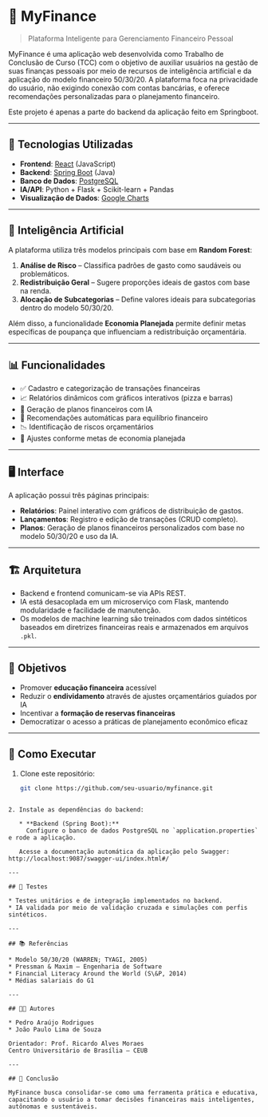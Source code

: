 
# 💸 MyFinance

> Plataforma Inteligente para Gerenciamento Financeiro Pessoal

MyFinance é uma aplicação web desenvolvida como Trabalho de Conclusão de Curso (TCC) com o objetivo de auxiliar usuários na gestão de suas finanças pessoais por meio de recursos de inteligência artificial e da aplicação do modelo financeiro 50/30/20. A plataforma foca na privacidade do usuário, não exigindo conexão com contas bancárias, e oferece recomendações personalizadas para o planejamento financeiro.

Este projeto é apenas a parte do backend da aplicação feito em Springboot.

---

## 🚀 Tecnologias Utilizadas

- **Frontend**: [React](https://reactjs.org/) (JavaScript)
- **Backend**: [Spring Boot](https://spring.io/projects/spring-boot) (Java)
- **Banco de Dados**: [PostgreSQL](https://www.postgresql.org/)
- **IA/API**: Python + Flask + Scikit-learn + Pandas
- **Visualização de Dados**: [Google Charts](https://developers.google.com/chart)

---

## 🧠 Inteligência Artificial

A plataforma utiliza três modelos principais com base em **Random Forest**:

1. **Análise de Risco** – Classifica padrões de gasto como saudáveis ou problemáticos.
2. **Redistribuição Geral** – Sugere proporções ideais de gastos com base na renda.
3. **Alocação de Subcategorias** – Define valores ideais para subcategorias dentro do modelo 50/30/20.

Além disso, a funcionalidade **Economia Planejada** permite definir metas específicas de poupança que influenciam a redistribuição orçamentária.

---

## 📊 Funcionalidades

- ✅ Cadastro e categorização de transações financeiras
- 📈 Relatórios dinâmicos com gráficos interativos (pizza e barras)
- 🧮 Geração de planos financeiros com IA
- 🔄 Recomendações automáticas para equilíbrio financeiro
- 📉 Identificação de riscos orçamentários
- 🎯 Ajustes conforme metas de economia planejada

---

## 🖥️ Interface

A aplicação possui três páginas principais:

- **Relatórios**: Painel interativo com gráficos de distribuição de gastos.
- **Lançamentos**: Registro e edição de transações (CRUD completo).
- **Planos**: Geração de planos financeiros personalizados com base no modelo 50/30/20 e uso da IA.

---

## 🏗️ Arquitetura

- Backend e frontend comunicam-se via APIs REST.
- IA está desacoplada em um microserviço com Flask, mantendo modularidade e facilidade de manutenção.
- Os modelos de machine learning são treinados com dados sintéticos baseados em diretrizes financeiras reais e armazenados em arquivos `.pkl`.

---

## 🎯 Objetivos

- Promover **educação financeira** acessível
- Reduzir o **endividamento** através de ajustes orçamentários guiados por IA
- Incentivar a **formação de reservas financeiras**
- Democratizar o acesso a práticas de planejamento econômico eficaz

---

## 📌 Como Executar

1. Clone este repositório:
   ```bash
   git clone https://github.com/seu-usuario/myfinance.git
````

2. Instale as dependências do backend:

   * **Backend (Spring Boot):**
     Configure o banco de dados PostgreSQL no `application.properties` e rode a aplicação.

   Acesse a documentação automática da aplicação pelo Swagger: http://localhost:9087/swagger-ui/index.html#/

---

## 🧪 Testes

* Testes unitários e de integração implementados no backend.
* IA validada por meio de validação cruzada e simulações com perfis sintéticos.

---

## 📚 Referências

* Modelo 50/30/20 (WARREN; TYAGI, 2005)
* Pressman & Maxim – Engenharia de Software
* Financial Literacy Around the World (S\&P, 2014)
* Médias salariais do G1

---

## 🧑‍💻 Autores

* Pedro Araújo Rodrigues
* João Paulo Lima de Souza

Orientador: Prof. Ricardo Alves Moraes
Centro Universitário de Brasília – CEUB

---

## 📅 Conclusão

MyFinance busca consolidar-se como uma ferramenta prática e educativa, capacitando o usuário a tomar decisões financeiras mais inteligentes, autônomas e sustentáveis.
